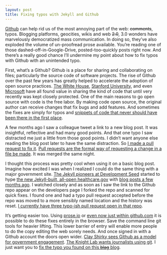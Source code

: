 ```yaml
--- 
layout: post
title: Fixing typos with Jekyll and Github
---
```

[Github](http://github.com) can help rid us of the most annoying part of the web: ~~comments~~, typos. Blogging platforms, geocities, wikis and web ~~2.0~~, 3.0 wonders have marvelously democratized mass communication. In doing so, they’ve also exploded the volume of un-proofread prose available. You’re reading one of those dashed-off-in-Google-Drive, posted-too-quickly posts right now. And there’s a really good chance I’ll undermine my point about how to fix typos with Github with an unintended typo.

First, what’s a Github?  Github is a place for sharing and collaborating on files; particularly the source code of software projects. The rise of Github over the past few years has greatly helped to accelerate the adoption of open source practices. [The White House](https://github.com/whitehouse), [Stanford University](https://github.com/Stanford), and even [Microsoft](https://github.com/msopentech) have all found value in sharing the kind of code that until very recently was kept closely protected. One of the main reasons to go open source with code is the free labor. By making code open source, the original author can receive changes that fix bugs and add features. And sometimes the fixes are simply for typos and [snippets of code that never should have been there in the first place](https://github.com/WhiteHouse/fortyfour/commit/9da757c25afe6675787638044c493e0403cd9706 "Like the time I heard raptor noises coming from the White House base theme.").

A few months ago I saw a colleague tweet a link to a new blog post. It was insightful, reflective and had many good points. And that one typo I saw distracted me just a little from those good points. I didn’t want anyone else reading the blog post later to have the same distraction. So [I made a pull request to fix it](https://github.com/eaton/eaton.github.com/pull/2). [Pull requests are the formal way of requesting a change in a file be made](https://help.github.com/articles/using-pull-requests "Here's Github's explanation of how pull requests work."). It was merged the same night.

I thought this process was pretty cool when using it on a basic blog post. Imagine how excited I was when I realized I could do the same thing with a major government site. [The Jekyll pioneers at Development Seed](http://developmentseed.org/blog/2011/09/09/jekyll-github-pages/) started to hype [the new Jekyll-built, all-open healthcare.gov](https://www.healthcare.gov/) with [blog posts a few months ago](http://developmentseed.org/blog/new-healthcare-gov-is-open-and-cms-free/). I watched closely and as soon as I saw the link to the Github repo appear on the developers page I forked the repo and scanned for quick fixes. I found one and had a typo pull request accepted before the repo was moved to a more sensibly named location and the history was reset. [I currently have three typo-ish pull request open in that repo](https://github.com/CMSgov/healthcare.gov/pulls). 

It’s getting easier too. Using [prose.io](http://prose.io/ "I inserted this like to prose.io by using prose.io") or [even now just within github.com](https://github.com/blog/1557-github-flow-in-the-browser) it is possible to do these fixes entirely in the browser. Save the command line git tools for heavier lifting. This lower barrier of entry will enable more people to do the copy editing the web sorely needs. And once signed in with a Github account the doors open wider. [Clay Shirky sees Github as a model for government engagement](http://www.ted.com/talks/clay_shirky_how_the_internet_will_one_day_transform_government.html). [The Knight Lab wants journalists using git](http://knightlab.northwestern.edu/2013/06/13/getting-github-why-journalists-should-know-and-use-the-social-coding-site/). I just want you to [fix the typo you found on this ~~blag~~ blog](https://github.com/stevector/stevector.github.io/fork).